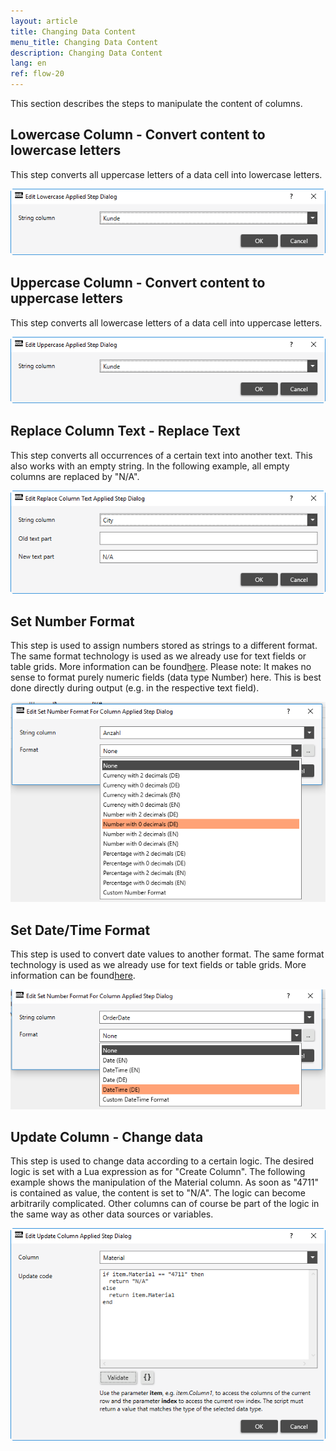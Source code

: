 ```yaml
---
layout: article
title: Changing Data Content
menu_title: Changing Data Content
description: Changing Data Content
lang: en
ref: flow-20
---
```

This section describes the steps to manipulate the content of columns.

## Lowercase Column - Convert content to lowercase letters

This step converts all uppercase letters of a data cell into lowercase letters.

![Lowercase Column](/assets/images/dataflows/dataflows-lowercase01.png)

## Uppercase Column - Convert content to uppercase letters

This step converts all lowercase letters of a data cell into uppercase letters.

![Uppercase Column](/assets/images/dataflows/dataflows-uppercase01.png)

## Replace Column Text - Replace Text

This step converts all occurrences of a certain text into another text. This also works with an empty string. In the following example, all empty columns are replaced by "N/A".

![Replace Column](/assets/images/dataflows/dataflows-replace-text01.png)

## Set Number Format

This step is used to assign numbers stored as strings to a different format. The same format technology is used as we already use for text fields or table grids. More information can be found[here](https://help.peakboard.com/misc/03-en-formating-values.html). Please note: It makes no sense to format purely numeric fields (data type Number) here. This is best done directly during output (e.g. in the respective text field).

![Replace Column](/assets/images/dataflows/dataflows-set-number-format01.png)

## Set Date/Time Format

This step is used to convert date values to another format. The same format technology is used as we already use for text fields or table grids. More information can be found[here](https://help.peakboard.com/misc/03-en-formating-values.html). 

![Replace Column](/assets/images/dataflows/dataflows-set-date-format01.png)

## Update Column - Change data

This step is used to change data according to a certain logic. The desired logic is set with a Lua expression as for "Create Column". The following example shows the manipulation of the Material column. As soon as "4711" is contained as value, the content is set to "N/A". The logic can become arbitrarily complicated. Other columns can of course be part of the logic in the same way as other data sources or variables. 

![Replace Column](/assets/images/dataflows/dataflows-update-column01.png)